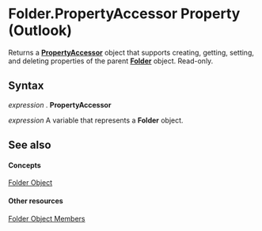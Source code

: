 
# Folder.PropertyAccessor Property (Outlook)

Returns a  **[PropertyAccessor](2fc91e13-703c-3ec9-9066-ffee7144306c.md)** object that supports creating, getting, setting, and deleting properties of the parent **[Folder](3cf6cda8-6d70-666e-2643-9d9c5b9cacfc.md)** object. Read-only.


## Syntax

 _expression_ . **PropertyAccessor**

 _expression_ A variable that represents a **Folder** object.


## See also


#### Concepts


[Folder Object](3cf6cda8-6d70-666e-2643-9d9c5b9cacfc.md)
#### Other resources


[Folder Object Members](788acd42-377a-1803-7713-50e45086e2d1.md)
